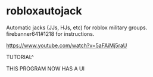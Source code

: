 # robloxautojack
Automatic jacks (JJs, HJs, etc) for roblox military groups. firebanner641#1218 for instructions.


https://www.youtube.com/watch?v=5aFAiMj5raU

TUTORIAL^

THIS PROGRAM NOW HAS A UI
